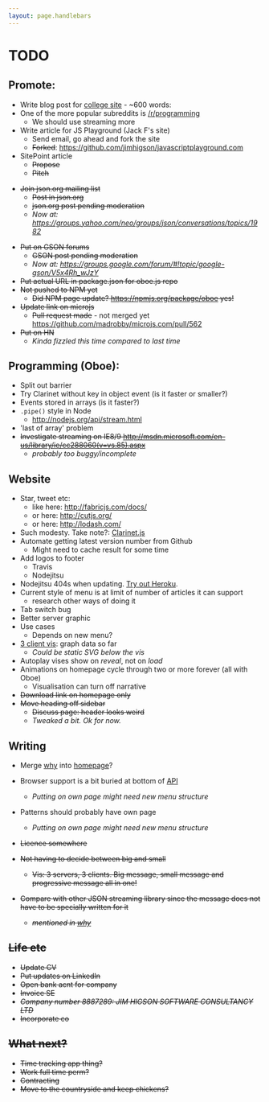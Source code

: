 ```yaml
---
layout: page.handlebars
---
```


TODO
====

Promote:
--------

* Write blog post for [college site](http://kelloggoxford.wordpress.com/) - ~600 words:
* One of the more popular subreddits is [/r/programming](http://reddit.com/r/programming/)
   * We should use streaming more
* Write article for JS Playground (Jack F's site)
   * Send email, go ahead and fork the site
   * <s>Forked</s>: https://github.com/jimhigson/javascriptplayground.com
* SitePoint article
   * <s>Propose</s>
   * <s>Pitch</s>
- <s>Join json.org mailing list</s>
   - <s>Post in json.org</s>
   - <s>json.org post pending moderation</s>
   - *Now at: https://groups.yahoo.com/neo/groups/json/conversations/topics/1982*
* <s> Put on GSON forums</s>
   * <s>GSON post pending moderation</s>
   - *Now at: https://groups.google.com/forum/#!topic/google-gson/V5x4Rh_wJzY*
* <s>Put actual URL in package.json for oboe.js repo</s>
* <s>Not pushed to NPM yet</s>
   * <s>Did NPM page update? https://npmjs.org/package/oboe yes!</s>
* <s>Update link on microjs</s>
   * <s>Pull request made</s> - not merged yet https://github.com/madrobby/microjs.com/pull/562
* <s>Put on HN</s>
   * *Kinda fizzled this time compared to last time*

Programming (Oboe):
------------

* Split out barrier
* Try Clarinet without key in object event (is it faster or smaller?)
* Events stored in arrays (is it faster?)
* `.pipe()` style in Node
   * http://nodejs.org/api/stream.html
* 'last of array' problem
* <s>Investigate streaming on IE8/9 http://msdn.microsoft.com/en-us/library/ie/cc288060(v=vs.85).aspx </s>
   * *probably too buggy/incomplete*

Website
-------

* Star, tweet etc:
   * like here: http://fabricjs.com/docs/
   * or here: http://cutjs.org/
   * or here: http://lodash.com/
* Such modesty. Take note?: [Clarinet.js](https://github.com/dscape/clarinet)
* Automate getting latest version number from Github
   * Might need to cache result for some time
* Add logos to footer
   * Travis
   * Nodejitsu
* Nodejitsu 404s when updating. [Try out Heroku](https://devcenter.heroku.com/articles/getting-started-with-nodejs).
* Current style of menu is at limit of number of articles it can support
   * research other ways of doing it
* Tab switch bug
* Better server graphic
* Use cases
   * Depends on new menu?
* [3 client vis](why#step-outside-the-trade-off-between-big-and-small-json): graph data so far
   * *Could be static SVG below the vis*
* Autoplay vises show on *reveal*, not on *load*
* Animations on homepage cycle through two or more forever (all with Oboe)
   * Visualisation can turn off narrative
* <s>Download link on homepage only</s>
* <s>Move heading off sidebar</s>
   * <s>Discuss page: header looks weird</s>
   * *Tweaked a bit. Ok for now.*


Writing
-------

* Merge [why](why) into [homepage](/)?
* Browser support is a bit buried at bottom of [API](/api)
   * *Putting on own page might need new menu structure*
* Patterns should probably have own page
   * *Putting on own page might need new menu structure*
* <s>Licence somewhere</s>
* <s>Not having to decide between big and small</s>
   * <s>Vis: 3 servers, 3 clients. Big message, small message and progressive message all in one!</s>

* <s>Compare with other JSON streaming library since the message does not have to be specially written for it<s>
   * *mentioned in [why](/why)*

Life etc
--------

* Update CV
* Put updates on LinkedIn
* Open bank acnt for company
* Invoice SE
* *Company number 8887289: JIM HIGSON SOFTWARE CONSULTANCY LTD*
* <s>Incorporate co</s>

What next?
----------

* Time tracking app thing?
* Work full time perm?
* Contracting
* Move to the countryside and keep chickens?
